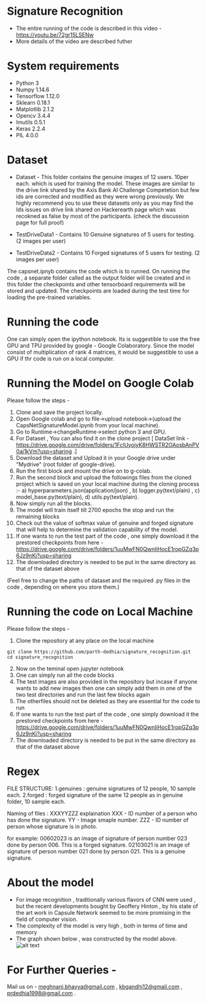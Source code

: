 # Signature Recognition

* The entire running of the code is described in this video - https://youtu.be/72gr15LSENw
* More details of the video are described futher

# System requirements
* Python 3
* Numpy 1.14.6
* Tensorflow 1.12.0
* Sklearn 0.18.1
* Matplotlib 2.1.2
* Opencv 3.4.4
* Imutils 0.5.1
* Keras 2.2.4
* PIL 4.0.0

# Dataset

* Dataset - This folder contains the genuine images of 12 users. 10per each. which is used for training the model. These images are similar to the drive link shared by the Axis Bank AI Challenge Competetion but few ids are corrected and modified as they were wrong previously. We highly recommend you to use these datasets only as you may find the Ids issues on drive link shared on Hackerearth page which was recokned as false by most of the participants. (check the discussion page for full proof)

* TestDriveData1 - Contains 10 Genuine signatures of 5 users for testing. (2 images per user) 

* TestDriveData2 -  Contains 10 Forged signatures of 5 users for testing. (2 images per user) 

The capsnet.ipnyb contains the code which is to runned.
On running the code , a separate folder called as the output folder will be created and in this folder the checkpoints and other tensorboard requirements will be stored and updated.
The checkpoints are loaded during the test time for loading the pre-trained variables.

# Running the code
One can simply open the ipython notebook.
Its is suggestible to use the free GPU and TPU provided by google - Google Colaboratory.
Since the model consist of multiplication of rank 4 matrices, it would be suggestible to use a GPU if thr code is run on a local computer.

# Running the Model on Google Colab
Please follow the steps -
1) Clone and save the project locally.
2) Open Google colab and go to file->upload notebook->(upload the CapsNetSignatureModel.ipynb from your local machine).
3) Go to Runtime->changeRuntime->select python 3 and GPU.
4) For Dataset , You can also find it on the clone project 
[ DataSet link - https://drive.google.com/drive/folders/1FclUyojyK8HWSTR2OAosbAnPV0aj1kVm?usp=sharing .] 
5) Download the dataset and Upload it in your Google drive under "Mydrive" (root folder of google-drive).
6) Run the first block and mount the drive on to g-colab.
7) Run the second block and upload the followings files from the cloned project which is saved on your local machine during the cloning process :-
a) hyperparameters.json(application/json) ,
b) logger.py(text/plain) ,
c) model_base.py(text/plain),
d) utils.py(text/plain).
8) Now simply run all the blocks. 
9) The model will train itself till 2700 epochs the stop and run the remaining blocks
10) Check out the value of softmax value of genuine and forged signature that will help to determine the validation capability of the model.
11) If one wants to run the test part of the code , one simply download it the prestored checkpoints from here - https://drive.google.com/drive/folders/1uuMwFN0QwnIiHocE1ropGZq3p6Jz9nKj?usp=sharing
12) The downloaded directory is needed to be put in the same directory as that of the dataset above

(Feel free to change the paths of dataset and the required .py files in the code , depending on where you store them.)

# Running the code on Local Machine
Please follow the steps -
1) Clone the repository at any place on the local machine
```
git clone https://github.com/parth-dedhia/signature_recognition.git
cd signature_recognition
```
2) Now on the teminal open jupyter notebook
3) One can simply run all the code blocks
4) The test images are also provided in the repository but incase if anyone  wants to add new images then one can simply add them in one of the two test directories and run the last few blocks again
5) The otherfiles should not be deleted as they are essential for the code to run
6) If one wants to run the test part of the code , one simply download it the prestored checkpoints from here - https://drive.google.com/drive/folders/1uuMwFN0QwnIiHocE1ropGZq3p6Jz9nKj?usp=sharing
7) The downloaded directory is needed to be put in the same directory as that of the dataset above


# Regex 
FILE STRUCTURE:
1.genuines : genuine signatures of 12 people, 10 sample each.
2.forged : forged signature of the same 12 people as in genuine folder, 10 sample each.

Naming of files : XXXYYZZZ
explaination    XXX - ID number of a person who has done the signature. 
		YY - Image smaple number.
		ZZZ - ID number of person whose signature is in photo. 

for example: 00602023 is an image of signature of person number 023 done by person 006. This is a forged signature.
	     02103021 is an image of signature of person number 021 done by person 021. This is a genuine signature. 

# About the model
* For image recognition , traditionally various flavors of CNN were used , but the recent developments bought by Geoffery Hinton , by his state of the art work in Capsule Network seemed to be more promising in the field of computer vision.
* The complexity of the model is very high , both in terms of time and memory
* The graph shown below , was constructed by the model above.
![alt text](https://github.com/parth-dedhia/signature_recognition/blob/master/Images/graph.png)


# For Further Queries -
 Mail us on -
 meghnani.bhavya@gmail.com ,
 kbgandhi12@gmail.com ,
 prdedhia1998@gmail.com .
